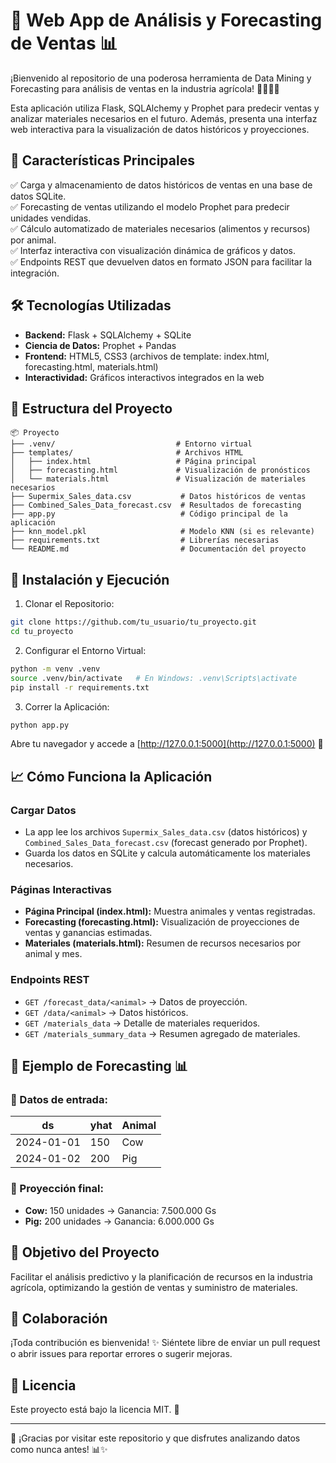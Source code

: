 # 🚀 Web App de Análisis y Forecasting de Ventas 📊

¡Bienvenido al repositorio de una poderosa herramienta de Data Mining y Forecasting para análisis de ventas en la industria agrícola! 🌾🐄🐖🐓

Esta aplicación utiliza Flask, SQLAlchemy y Prophet para predecir ventas y analizar materiales necesarios en el futuro. Además, presenta una interfaz web interactiva para la visualización de datos históricos y proyecciones.

## 🌟 Características Principales

✅ Carga y almacenamiento de datos históricos de ventas en una base de datos SQLite.  
✅ Forecasting de ventas utilizando el modelo Prophet para predecir unidades vendidas.  
✅ Cálculo automatizado de materiales necesarios (alimentos y recursos) por animal.  
✅ Interfaz interactiva con visualización dinámica de gráficos y datos.  
✅ Endpoints REST que devuelven datos en formato JSON para facilitar la integración.

## 🛠️ Tecnologías Utilizadas

- **Backend:** Flask + SQLAlchemy + SQLite
- **Ciencia de Datos:** Prophet + Pandas
- **Frontend:** HTML5, CSS3 (archivos de template: index.html, forecasting.html, materials.html)
- **Interactividad:** Gráficos interactivos integrados en la web

## 📂 Estructura del Proyecto

```
📦 Proyecto
├── .venv/                           # Entorno virtual
├── templates/                       # Archivos HTML
│   ├── index.html                   # Página principal
│   ├── forecasting.html             # Visualización de pronósticos
│   └── materials.html               # Visualización de materiales necesarios
├── Supermix_Sales_data.csv           # Datos históricos de ventas
├── Combined_Sales_Data_forecast.csv  # Resultados de forecasting
├── app.py                            # Código principal de la aplicación
├── knn_model.pkl                     # Modelo KNN (si es relevante)
├── requirements.txt                  # Librerías necesarias
└── README.md                         # Documentación del proyecto
```

## 🚦 Instalación y Ejecución

1. Clonar el Repositorio:

```bash
git clone https://github.com/tu_usuario/tu_proyecto.git
cd tu_proyecto
```

2. Configurar el Entorno Virtual:

```bash
python -m venv .venv
source .venv/bin/activate   # En Windows: .venv\Scripts\activate
pip install -r requirements.txt
```

3. Correr la Aplicación:

```bash
python app.py
```

Abre tu navegador y accede a [http://127.0.0.1:5000](http://127.0.0.1:5000) 🚀

## 📈 Cómo Funciona la Aplicación

### Cargar Datos

- La app lee los archivos `Supermix_Sales_data.csv` (datos históricos) y `Combined_Sales_Data_forecast.csv` (forecast generado por Prophet).
- Guarda los datos en SQLite y calcula automáticamente los materiales necesarios.

### Páginas Interactivas

- **Página Principal (index.html):** Muestra animales y ventas registradas.
- **Forecasting (forecasting.html):** Visualización de proyecciones de ventas y ganancias estimadas.
- **Materiales (materials.html):** Resumen de recursos necesarios por animal y mes.

### Endpoints REST

- `GET /forecast_data/<animal>` → Datos de proyección.
- `GET /data/<animal>` → Datos históricos.
- `GET /materials_data` → Detalle de materiales requeridos.
- `GET /materials_summary_data` → Resumen agregado de materiales.

## 🧩 Ejemplo de Forecasting 📊

### 📅 Datos de entrada:

| ds          | yhat | Animal |
|-------------|------|--------|
| 2024-01-01  | 150  | Cow    |
| 2024-01-02  | 200  | Pig    |

### 🚀 Proyección final:

- **Cow:** 150 unidades → Ganancia: 7.500.000 Gs
- **Pig:** 200 unidades → Ganancia: 6.000.000 Gs

## 🎯 Objetivo del Proyecto

Facilitar el análisis predictivo y la planificación de recursos en la industria agrícola, optimizando la gestión de ventas y suministro de materiales.

## 🤝 Colaboración

¡Toda contribución es bienvenida! ✨ Siéntete libre de enviar un pull request o abrir issues para reportar errores o sugerir mejoras.

## 📄 Licencia

Este proyecto está bajo la licencia MIT. 📜

---

🚀 ¡Gracias por visitar este repositorio y que disfrutes analizando datos como nunca antes! 📊✨
